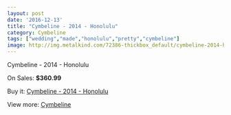 ```yaml
---
layout: post
date: '2016-12-13'
title: "Cymbeline - 2014 - Honolulu"
category: Cymbeline
tags: ["wedding","made","honolulu","pretty","cymbeline"]
image: http://img.metalkind.com/72386-thickbox_default/cymbeline-2014-honolulu.jpg
---
```

Cymbeline - 2014 - Honolulu

On Sales: **$360.99**
<a href="https://www.metalkind.com/en/cymbeline/17987-cymbeline-2014-honolulu.html"><amp-img layout="responsive" width="600" height="600" src="//img.metalkind.com/72386-thickbox_default/cymbeline-2014-honolulu.jpg" alt="Cymbeline - 2014 - Honolulu 0" /></a>

Buy it: [Cymbeline - 2014 - Honolulu](https://www.metalkind.com/en/cymbeline/17987-cymbeline-2014-honolulu.html "Cymbeline - 2014 - Honolulu")

View more: [Cymbeline](https://www.metalkind.com/en/37-cymbeline "Cymbeline")